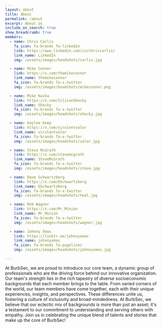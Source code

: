 ```yaml
---
layout: about
title: About
permalink: /about
excerpt: About Us
include_on_search: true
show_breadcrumb: true
members:
  - name: Chris Carlis
    fa_icon: fa-brands fa-linkedin
    link: https://www.linkedin.com/in/chriscarlis/
    link_name: LinkedIn
    img: /assets/images/headshots/carlis.jpg

  - name: Mike Connor
    link: https://x.com/themikeconnor
    link_name: themikeconnor
    fa_icon: fa-brands fa-x-twitter
    img: /assets/images/headshots/mikeconnor.png

  - name: Mike Kavka
    link: https://x.com/SiliconShecky
    link_name: Shecky
    fa_icon: fa-brands fa-x-twitter
    img: /assets/images/headshots/shecky.jpg

  - name: Kaylee Keep
    link: https://x.com/virulentvalor
    link_name: virulentvalor
    fa_icon: fa-brands fa-x-twitter
    img: /assets/images/headshots/valor.jpg

  - name: Steve McGrath
    link: https://x.com/stevemcgrath
    link_name: SteveMcGrath
    fa_icon: fa-brands fa-x-twitter
    img: /assets/images/headshots/steve.jpg

  - name: Dave Schwartzberg
    link: https://x.com/DSchwartzberg
    link_name: DSchwartzberg
    fa_icon: fa-brands fa-x-twitter
    img: /assets/images/headshots/heal.jpg

  - name: Rob Wagner
    link: https://x.com/Mr_Minion
    link_name: Mr_Minion
    fa_icon: fa-brands fa-x-twitter
    img: /assets/images/headshots/wagner.jpg

  - name: Johnny Xmas
    link: https://linktr.ee/johnnyxmas
    link_name: johnnyxmas
    fa_icon: fa-brands fa-pagelines
    img: /assets/images/headshots/johnnyxmas.jpg

---
```


At BurbSec, we are proud to introduce our core team, a dynamic group of professionals who are the driving force behind our innovative organization. Our team's strength lies in the rich tapestry of diverse socioeconomic backgrounds that each member brings to the table. From varied corners of the world, our team members have come together, each with their unique experiences, insights, and perspectives. These differences unite us, fostering a culture of inclusivity and broad-mindedness. At BurbSec, we believe that our eclectic mix of backgrounds is more than just an asset; it's a testament to our commitment to understanding and serving others with empathy. Join us in celebrating the unique blend of talents and stories that make up the core of BurbSec!